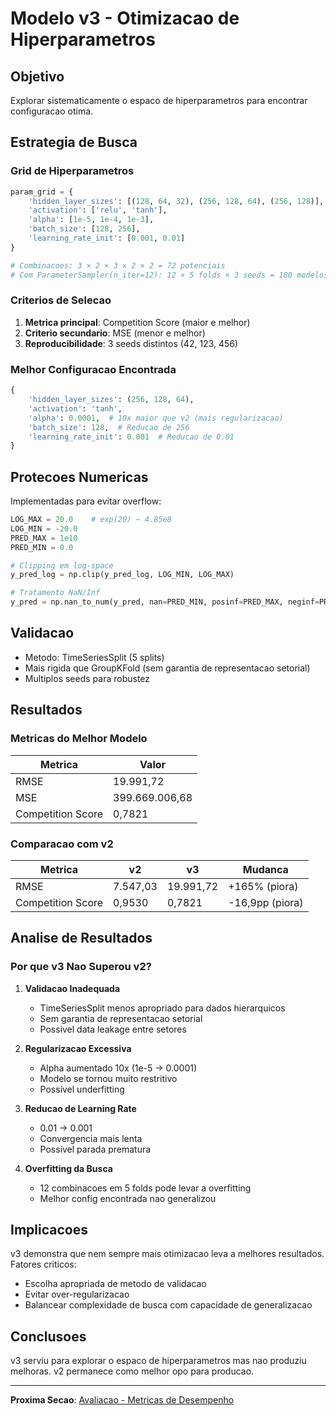# Modelo v3 - Otimizacao de Hiperparametros

## Objetivo

Explorar sistematicamente o espaco de hiperparametros para encontrar configuracao otima.

## Estrategia de Busca

### Grid de Hiperparametros

```python
param_grid = {
    'hidden_layer_sizes': [(128, 64, 32), (256, 128, 64), (256, 128)],
    'activation': ['relu', 'tanh'],
    'alpha': [1e-5, 1e-4, 1e-3],
    'batch_size': [128, 256],
    'learning_rate_init': [0.001, 0.01]
}

# Combinacoes: 3 × 2 × 3 × 2 × 2 = 72 potenciais
# Com ParameterSampler(n_iter=12): 12 × 5 folds × 3 seeds = 180 modelos
```

### Criterios de Selecao

1. **Metrica principal**: Competition Score (maior e melhor)
2. **Criterio secundario**: MSE (menor e melhor)
3. **Reproducibilidade**: 3 seeds distintos (42, 123, 456)

### Melhor Configuracao Encontrada

```python
{
    'hidden_layer_sizes': (256, 128, 64),
    'activation': 'tanh',
    'alpha': 0.0001,  # 10x maior que v2 (mais regularizacao)
    'batch_size': 128,  # Reducao de 256
    'learning_rate_init': 0.001  # Reducao de 0.01
}
```

## Protecoes Numericas

Implementadas para evitar overflow:

```python
LOG_MAX = 20.0    # exp(20) ~ 4.85e8
LOG_MIN = -20.0
PRED_MAX = 1e10
PRED_MIN = 0.0

# Clipping em log-space
y_pred_log = np.clip(y_pred_log, LOG_MIN, LOG_MAX)

# Tratamento NaN/Inf
y_pred = np.nan_to_num(y_pred, nan=PRED_MIN, posinf=PRED_MAX, neginf=PRED_MIN)
```

## Validacao

- Metodo: TimeSeriesSplit (5 splits)
- Mais rigida que GroupKFold (sem garantia de representacao setorial)
- Multiplos seeds para robustez

## Resultados

### Metricas do Melhor Modelo

| Metrica | Valor |
|---------|-------|
| RMSE | 19.991,72 |
| MSE | 399.669.006,68 |
| Competition Score | 0,7821 |

### Comparacao com v2

| Metrica | v2 | v3 | Mudanca |
|---------|----|----|---------|
| RMSE | 7.547,03 | 19.991,72 | +165% (piora) |
| Competition Score | 0,9530 | 0,7821 | -16,9pp (piora) |

## Analise de Resultados

### Por que v3 Nao Superou v2?

1. **Validacao Inadequada**
   - TimeSeriesSplit menos apropriado para dados hierarquicos
   - Sem garantia de representacao setorial
   - Possivel data leakage entre setores

2. **Regularizacao Excessiva**
   - Alpha aumentado 10x (1e-5 → 0.0001)
   - Modelo se tornou muito restritivo
   - Possível underfitting

3. **Reducao de Learning Rate**
   - 0.01 → 0.001
   - Convergencia mais lenta
   - Possível parada prematura

4. **Overfitting da Busca**
   - 12 combinacoes em 5 folds pode levar a overfitting
   - Melhor config encontrada nao generalizou

## Implicacoes

v3 demonstra que nem sempre mais otimizacao leva a melhores resultados. Fatores criticos:

- Escolha apropriada de metodo de validacao
- Evitar over-regularizacao
- Balancear complexidade de busca com capacidade de generalizacao

## Conclusoes

v3 serviu para explorar o espaco de hiperparametros mas nao produziu melhoras. v2 permanece como melhor opo para producao.

---

**Proxima Secao**: [Avaliacao - Metricas de Desempenho](../evaluation/metrics.md)
